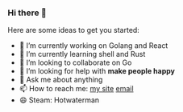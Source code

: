 ### Hi there 👋

<!--
**Landers1037/landers1037** is a ✨ _special_ ✨ repository because its `README.md` (this file) appears on your GitHub profile.

Here are some ideas to get you started:

- 🔭 I’m currently working on ...
- 🌱 I’m currently learning ...
- 👯 I’m looking to collaborate on ...
- 🤔 I’m looking for help with ...
- 💬 Ask me about ...
- 📫 How to reach me: ...
- 😄 Pronouns: ...
- ⚡ Fun fact: ...
-->
Here are some ideas to get you started:

- 🔭 I’m currently working on Golang and React
- 🌱 I’m currently learning shell and Rust
- 👯 I’m looking to collaborate on Go
- 🤔 I’m looking for help with **make people happy**
- 💬 Ask me about anything
- 📫 How to reach me: [my site](http://renj.io) [email](mailto:liaorenj@gmail.com)
- 😄 Steam: Hotwaterman

